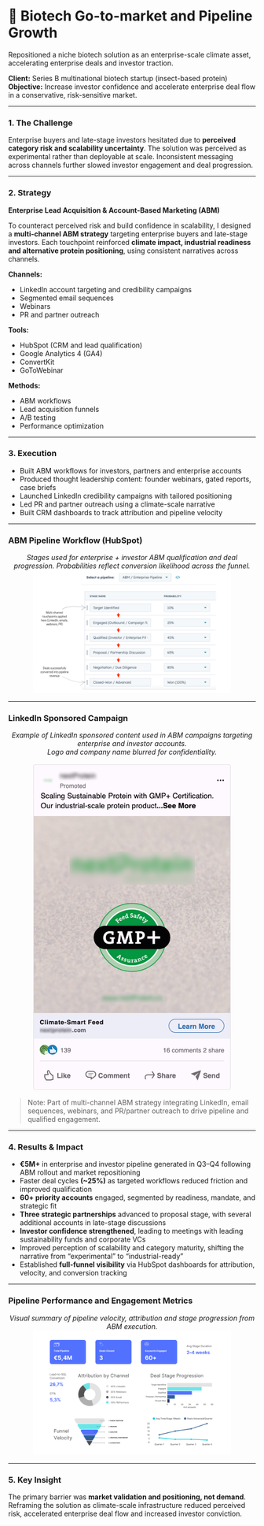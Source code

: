 # 🧬 Biotech Go-to-market and Pipeline Growth
Repositioned a niche biotech solution as an enterprise-scale climate asset, accelerating enterprise deals and investor traction.

**Client:** Series B multinational biotech startup (insect-based protein)  
**Objective:** Increase investor confidence and accelerate enterprise deal flow in a conservative, risk-sensitive market.

---

### 1. The Challenge
Enterprise buyers and late-stage investors hesitated due to **perceived category risk and scalability uncertainty**. The solution was perceived as experimental rather than deployable at scale. Inconsistent messaging across channels further slowed investor engagement and deal progression.

---

### 2. Strategy
**Enterprise Lead Acquisition & Account-Based Marketing (ABM)**

To counteract perceived risk and build confidence in scalability, I designed a **multi-channel ABM strategy** targeting enterprise buyers and late-stage investors. Each touchpoint reinforced **climate impact, industrial readiness and alternative protein positioning**, using consistent narratives across channels.

**Channels:**
* LinkedIn account targeting and credibility campaigns
* Segmented email sequences
* Webinars
* PR and partner outreach

**Tools:**
* HubSpot (CRM and lead qualification)
* Google Analytics 4 (GA4)
* ConvertKit
* GoToWebinar

**Methods:**
* ABM workflows
* Lead acquisition funnels
* A/B testing
* Performance optimization

---

### 3. Execution
* Built ABM workflows for investors, partners and enterprise accounts  
* Produced thought leadership content: founder webinars, gated reports, case briefs  
* Launched LinkedIn credibility campaigns with tailored positioning  
* Led PR and partner outreach using a climate-scale narrative
* Built CRM dashboards to track attribution and pipeline velocity  

---

### ABM Pipeline Workflow (HubSpot)

<p align="center">
<em>Stages used for enterprise + investor ABM qualification and deal progression. Probabilities reflect conversion likelihood across the funnel.</em> 
<img src="abm_pipeline_screenshot.png" alt="HubSpot Pipeline Screenshot" style="width:80%; height:80%;" />
</p>

---
### LinkedIn Sponsored Campaign

<div align="center">
<em>Example of LinkedIn sponsored content used in ABM campaigns targeting enterprise and investor accounts.</em><br>
<em>Logo and company name blurred for confidentiality.</em><br><br>
<img src="Biotech LinkedIn Sponsored Post Screenshot.png" alt="LinkedIn Sponsored Post Screenshot" style="width:; height:;" />
</div>

> Note: Part of multi-channel ABM strategy integrating LinkedIn, email sequences, webinars, and PR/partner outreach to drive pipeline and qualified engagement.

--- 

### 4. Results & Impact

- **€5M+** in enterprise and investor pipeline generated in Q3–Q4 following ABM rollout and market repositioning
- Faster deal cycles **(~25%)** as targeted workflows reduced friction and improved qualification
- **60+ priority accounts** engaged, segmented by readiness, mandate, and strategic fit
- **Three strategic partnerships** advanced to proposal stage, with several additional accounts in late-stage discussions
- **Investor confidence strengthened**, leading to meetings with leading sustainability funds and corporate VCs
- Improved perception of scalability and category maturity, shifting the narrative from “experimental” to “industrial-ready”
- Established **full-funnel visibility** via HubSpot dashboards for attribution, velocity, and conversion tracking

--- 

### Pipeline Performance and Engagement Metrics

<div align="center">
<em>Visual summary of pipeline velocity, attribution and stage progression from ABM execution.</em><br>
<img src="Pipeline Performance & Engagement Metrics.png" alt="Pipeline Performance Dashboard" style="width:80%; height:80%;" />
</div>

---

### 5. Key Insight
The primary barrier was **market validation and positioning, not demand**. Reframing the solution as climate-scale infrastructure reduced perceived risk, accelerated enterprise deal flow and increased investor conviction.
